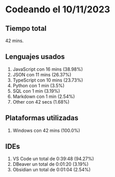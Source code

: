 # Codeando el 10/11/2023

## Tiempo total
42 mins.

## Lenguajes usados
1. JavaScript con 16 mins (38.98%)
1. JSON con 11 mins (26.37%)
1. TypeScript con 10 mins (23.73%)
1. Python con 1 min (3.5%)
1. SQL con 1 min (3.19%)
1. Markdown con 1 min (2.54%)
1. Other con 42 secs (1.68%)

## Plataformas utilizadas
1. Windows con 42 mins (100.0%)

## IDEs
1. VS Code un total de 0:39:48 (94.27%)
1. DBeaver un total de 0:01:20 (3.19%)
1. Obsidian un total de 0:01:04 (2.54%)
